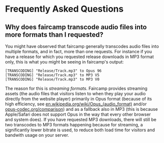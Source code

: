 <!--
    SPDX-FileCopyrightText: 2025 Simon Repp
    SPDX-License-Identifier: CC0-1.0
-->

# Frequently Asked Questions

## Why does faircamp transcode audio files into more formats than I requested?

You might have observed that faircamp generally transcodes audio files into
multiple formats, and in fact, more than one requests. For instance if
you have a release for which you requested release downloads in MP3 format
only, this is what you might be seeing in faircamp's output:

```
[TRANSCODING] "Release/Track.mp3" to Opus 96
[TRANSCODING] "Release/Track.mp3" to MP3 V5
[TRANSCODING] "Release/Track.mp3" to MP3 V0
```

The reason for this is *streaming formats*. Faircamp provides streaming assets
(the audio files that visitors listen to when they play your audio directly
from the website player) primarily in Opus format (because of its high efficiency,
see [en.wikipedia.org/wiki/Opus_(audio_format)](https://en.wikipedia.org/wiki/Opus_(audio_format)#Quality_comparison_and_low-latency_performance)
and/or [opus-codec.org/comparison](https://opus-codec.org/comparison/)) and as a fallback also in MP3 (this is
because Apple/Safari does not support Opus in the way that every other browser
and system does). If you have requested MP3 downloads, there will still be two
transcodes to MP3 formats happening because for streaming, a significantly
lower bitrate is used, to reduce both load time for visitors and bandwith usage
on your server.
